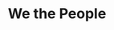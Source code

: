 ---
pid: ls222
title: We the People
location_transcription: "'@ location(s) around town where 1st public reading(s) of
  the Declaration of Independence to the citizens of Philadelphia took place"
coordinates: "[-75.16954903992, 39.957789080398]"
zipcode: '19146'
gen_neighborhood: South Philadelphia
neighborhood: Graduate Hospital,Naval Square,Southwest Center City
outside_phl: 
age: '53'
age_range: 50-59
instagram: 
image_file_name: ls_222.jpg
proposal_transcription: Life, Liberty - these truths - where 1st public reading(s)
  of the Declaration of Independence to the citizens of Philadelphia took place.
topic: History
topic_summary: 0, 0
type: Sculpture Statue,Historical Marker,Memorial
keywords_other: 
credit: Tina Kluetmeier
image_labels: 
twitter: 
facebook: 
permalink: "/monuments/ls222/"
layout: item-page
---